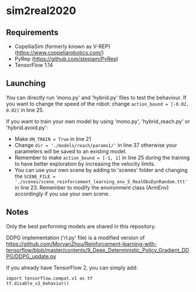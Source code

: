 # sim2real2020

## Requirements
* CopelliaSim (formerly known as V-REP) (https://www.coppeliarobotics.com/)
* PyRep (https://github.com/stepjam/PyRep)
* TensorFlow 1.14

## Launching
You can directly run 'mono.py' and 'hybrid.py' files to test the behaviour. If you want to change the speed of the robot: change 
```action_bound = [-0.02, 0.02]``` in line 25.

If you want to train your own model by using 'mono.py', 'hybrid_reach.py' or 'hybrid.avoid.py':
* Make ```ON_TRAIN = True``` in line 21
* Change ```dir = './models/reach/params1/'``` in line 37 otherwise your parameters will be saved to an existing model.
* Remember to make ```action_bound = [-1, 1]``` in line 25 during the training to have better exploration by increasing the velocity limits.
* You can use your own scene by adding to 'scenes' folder and changing the ```SCENE_FILE = './scenes/scene_reinforcement_learning_env_5_RealObsDynRandom.ttt'``` in line 23. Remember to modify the environment class (ArmEnv) accordingly if you use your own scene.

## Notes
Only the best performing models are shared in this repository. 

DDPG implementation ('rl.py' file) is a modified version of https://github.com/MorvanZhou/Reinforcement-learning-with-tensorflow/blob/master/contents/9_Deep_Deterministic_Policy_Gradient_DDPG/DDPG_update.py

If you already have TensorFlow 2, you can simply add:
```
import tensorflow.compat.v1 as tf
tf.disable_v2_behavior()
```
